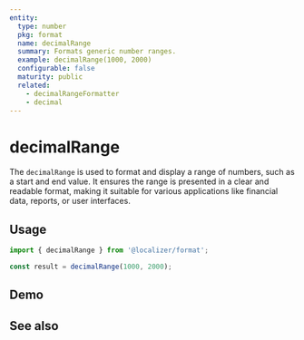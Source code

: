 ```yaml
---
entity:
  type: number
  pkg: format
  name: decimalRange
  summary: Formats generic number ranges.
  example: decimalRange(1000, 2000)
  configurable: false
  maturity: public
  related:
    - decimalRangeFormatter
    - decimal
---
```


# decimalRange <Package name="format"/>

The `decimalRange` is used to format and display a range of numbers, such as a start and end value. It ensures the range is presented in a clear and readable format, making it suitable for various applications like financial data, reports, or user interfaces.

## Usage

```typescript twoslash
import { decimalRange } from '@localizer/format';

const result = decimalRange(1000, 2000);
```

## Demo

<script setup>
  import { ref } from 'vue';
  import { NFormItem } from 'naive-ui/es/form';
  import { NInputNumber } from 'naive-ui/es/input-number';
  import NumberFormatOptionsForm from './NumberFormatOptionsForm.vue';

  const start = ref(1000);
  const end = ref(2000);
</script>

<EntityDemo :args="[start, end]">
  <NFormItem label="Range start">
    <NInputNumber clearable v-model:value="start" />
  </NFormItem>
  <NFormItem label="Range end">
    <NInputNumber clearable v-model:value="end" />
  </NFormItem>
</EntityDemo>

## See also

<Entities />
